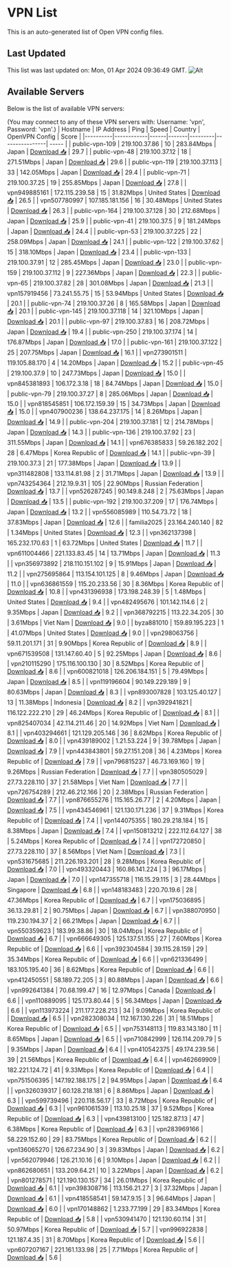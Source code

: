 # VPN List

This is an auto-generated list of Open VPN config files.

## Last Updated

This list was last updated on: Mon, 01 Apr 2024 09:36:49 GMT.
![Alt](https://repobeats.axiom.co/api/embed/186b98318ef1479477931607c1ad7d823f12451f.svg "Repobeats analytics image")

## Available Servers

Below is the list of available VPN servers:

(You may connect to any of these VPN servers with: Username: 'vpn', Password: 'vpn'.)
| Hostname | IP Address | Ping | Speed | Country | OpenVPN Config | Score |
|----------|------------|------|-------|---------|----------------| ----- |
| public-vpn-109 | 219.100.37.86 | 10 | 283.84Mbps | Japan | [Download 📥](./configs/server_0_JP.ovpn) | 29.7 |
| public-vpn-48 | 219.100.37.12 | 18 | 271.51Mbps | Japan | [Download 📥](./configs/server_1_JP.ovpn) | 29.6 |
| public-vpn-119 | 219.100.37.113 | 33 | 142.05Mbps | Japan | [Download 📥](./configs/server_2_JP.ovpn) | 29.4 |
| public-vpn-71 | 219.100.37.25 | 19 | 255.85Mbps | Japan | [Download 📥](./configs/server_3_JP.ovpn) | 27.8 |
| vpn949885161 | 172.115.239.58 | 15 | 31.82Mbps | United States | [Download 📥](./configs/server_4_US.ovpn) | 26.5 |
| vpn507780997 | 107.185.181.156 | 16 | 30.48Mbps | United States | [Download 📥](./configs/server_5_US.ovpn) | 26.3 |
| public-vpn-164 | 219.100.37.128 | 30 | 212.68Mbps | Japan | [Download 📥](./configs/server_6_JP.ovpn) | 25.9 |
| public-vpn-41 | 219.100.37.5 | 9 | 181.24Mbps | Japan | [Download 📥](./configs/server_7_JP.ovpn) | 24.4 |
| public-vpn-53 | 219.100.37.225 | 22 | 258.09Mbps | Japan | [Download 📥](./configs/server_8_JP.ovpn) | 24.1 |
| public-vpn-122 | 219.100.37.62 | 15 | 318.10Mbps | Japan | [Download 📥](./configs/server_9_JP.ovpn) | 23.4 |
| public-vpn-133 | 219.100.37.91 | 12 | 285.45Mbps | Japan | [Download 📥](./configs/server_10_JP.ovpn) | 23.0 |
| public-vpn-159 | 219.100.37.112 | 9 | 227.36Mbps | Japan | [Download 📥](./configs/server_11_JP.ovpn) | 22.3 |
| public-vpn-65 | 219.100.37.82 | 28 | 301.08Mbps | Japan | [Download 📥](./configs/server_12_JP.ovpn) | 21.3 |
| vpn157919456 | 73.241.55.75 | 15 | 53.94Mbps | United States | [Download 📥](./configs/server_13_US.ovpn) | 20.1 |
| public-vpn-74 | 219.100.37.26 | 8 | 165.58Mbps | Japan | [Download 📥](./configs/server_14_JP.ovpn) | 20.1 |
| public-vpn-145 | 219.100.37.118 | 14 | 321.10Mbps | Japan | [Download 📥](./configs/server_15_JP.ovpn) | 20.1 |
| public-vpn-97 | 219.100.37.83 | 16 | 208.72Mbps | Japan | [Download 📥](./configs/server_16_JP.ovpn) | 19.4 |
| public-vpn-250 | 219.100.37.174 | 14 | 176.87Mbps | Japan | [Download 📥](./configs/server_17_JP.ovpn) | 17.0 |
| public-vpn-161 | 219.100.37.122 | 25 | 207.75Mbps | Japan | [Download 📥](./configs/server_18_JP.ovpn) | 16.1 |
| vpn273901511 | 119.105.88.170 | 4 | 14.20Mbps | Japan | [Download 📥](./configs/server_19_JP.ovpn) | 15.2 |
| public-vpn-45 | 219.100.37.9 | 10 | 247.73Mbps | Japan | [Download 📥](./configs/server_20_JP.ovpn) | 15.0 |
| vpn845381893 | 106.172.3.18 | 18 | 84.74Mbps | Japan | [Download 📥](./configs/server_21_JP.ovpn) | 15.0 |
| public-vpn-79 | 219.100.37.27 | 8 | 285.06Mbps | Japan | [Download 📥](./configs/server_22_JP.ovpn) | 15.0 |
| vpn818545851 | 106.172.159.39 | 15 | 34.73Mbps | Japan | [Download 📥](./configs/server_23_JP.ovpn) | 15.0 |
| vpn407900236 | 138.64.237.175 | 14 | 8.26Mbps | Japan | [Download 📥](./configs/server_24_JP.ovpn) | 14.9 |
| public-vpn-204 | 219.100.37.181 | 12 | 214.78Mbps | Japan | [Download 📥](./configs/server_25_JP.ovpn) | 14.3 |
| public-vpn-136 | 219.100.37.92 | 23 | 311.55Mbps | Japan | [Download 📥](./configs/server_26_JP.ovpn) | 14.1 |
| vpn676385833 | 59.26.182.202 | 28 | 6.47Mbps | Korea Republic of | [Download 📥](./configs/server_27_KR.ovpn) | 14.1 |
| public-vpn-39 | 219.100.37.3 | 21 | 177.38Mbps | Japan | [Download 📥](./configs/server_28_JP.ovpn) | 13.9 |
| vpn311482808 | 133.114.81.98 | 2 | 31.71Mbps | Japan | [Download 📥](./configs/server_29_JP.ovpn) | 13.9 |
| vpn743254364 | 212.19.9.31 | 105 | 22.90Mbps | Russian Federation | [Download 📥](./configs/server_30_RU.ovpn) | 13.7 |
| vpn526287245 | 90.149.8.248 | 2 | 75.63Mbps | Japan | [Download 📥](./configs/server_31_JP.ovpn) | 13.5 |
| public-vpn-192 | 219.100.37.209 | 17 | 176.74Mbps | Japan | [Download 📥](./configs/server_32_JP.ovpn) | 13.2 |
| vpn556085989 | 110.54.73.72 | 18 | 37.83Mbps | Japan | [Download 📥](./configs/server_33_JP.ovpn) | 12.6 |
| familia2025 | 23.164.240.140 | 82 | 1.34Mbps | United States | [Download 📥](./configs/server_34_US.ovpn) | 12.3 |
| vpn362137398 | 165.232.170.63 | 1 | 63.72Mbps | United States | [Download 📥](./configs/server_35_US.ovpn) | 11.7 |
| vpn611004466 | 221.133.83.45 | 14 | 13.71Mbps | Japan | [Download 📥](./configs/server_36_JP.ovpn) | 11.3 |
| vpn356973892 | 218.110.151.102 | 9 | 15.91Mbps | Japan | [Download 📥](./configs/server_37_JP.ovpn) | 11.2 |
| vpn275695864 | 113.154.101.125 | 8 | 9.46Mbps | Japan | [Download 📥](./configs/server_38_JP.ovpn) | 11.0 |
| vpn636861559 | 115.20.233.56 | 30 | 8.36Mbps | Korea Republic of | [Download 📥](./configs/server_39_KR.ovpn) | 10.8 |
| vpn431396938 | 173.198.248.39 | 5 | 1.48Mbps | United States | [Download 📥](./configs/server_40_US.ovpn) | 9.4 |
| vpn482495676 | 101.142.114.6 | 2 | 9.35Mbps | Japan | [Download 📥](./configs/server_41_JP.ovpn) | 9.2 |
| vpn368792215 | 113.22.34.205 | 30 | 3.61Mbps | Viet Nam | [Download 📥](./configs/server_42_VN.ovpn) | 9.0 |
| byza881010 | 159.89.195.223 | 1 | 41.07Mbps | United States | [Download 📥](./configs/server_43_US.ovpn) | 9.0 |
| vpn298063756 | 59.11.201.171 | 31 | 9.90Mbps | Korea Republic of | [Download 📥](./configs/server_44_KR.ovpn) | 8.9 |
| vpn671539508 | 131.147.60.40 | 5 | 92.25Mbps | Japan | [Download 📥](./configs/server_45_JP.ovpn) | 8.6 |
| vpn210115290 | 175.116.100.130 | 30 | 8.52Mbps | Korea Republic of | [Download 📥](./configs/server_46_KR.ovpn) | 8.6 |
| vpn600821018 | 126.206.184.151 | 5 | 79.49Mbps | Japan | [Download 📥](./configs/server_47_JP.ovpn) | 8.5 |
| vpn119196604 | 90.149.229.189 | 9 | 80.63Mbps | Japan | [Download 📥](./configs/server_48_JP.ovpn) | 8.3 |
| vpn893007828 | 103.125.40.127 | 13 | 11.38Mbps | Indonesia | [Download 📥](./configs/server_49_ID.ovpn) | 8.2 |
| vpn392941821 | 116.122.222.210 | 29 | 46.24Mbps | Korea Republic of | [Download 📥](./configs/server_50_KR.ovpn) | 8.1 |
| vpn825407034 | 42.114.211.46 | 20 | 14.92Mbps | Viet Nam | [Download 📥](./configs/server_51_VN.ovpn) | 8.1 |
| vpn403294661 | 121.129.205.146 | 36 | 8.62Mbps | Korea Republic of | [Download 📥](./configs/server_52_KR.ovpn) | 8.0 |
| vpn439189002 | 1.21.53.224 | 9 | 39.78Mbps | Japan | [Download 📥](./configs/server_53_JP.ovpn) | 7.9 |
| vpn443843801 | 59.27.151.208 | 36 | 4.23Mbps | Korea Republic of | [Download 📥](./configs/server_54_KR.ovpn) | 7.9 |
| vpn796815237 | 46.73.169.160 | 19 | 9.26Mbps | Russian Federation | [Download 📥](./configs/server_55_RU.ovpn) | 7.7 |
| vpn380505029 | 27.73.228.110 | 37 | 21.58Mbps | Viet Nam | [Download 📥](./configs/server_56_VN.ovpn) | 7.7 |
| vpn726754289 | 212.46.212.166 | 20 | 2.38Mbps | Russian Federation | [Download 📥](./configs/server_57_RU.ovpn) | 7.7 |
| vpn876655276 | 115.165.26.77 | 2 | 4.20Mbps | Japan | [Download 📥](./configs/server_58_JP.ovpn) | 7.5 |
| vpn434546961 | 121.130.171.236 | 37 | 9.31Mbps | Korea Republic of | [Download 📥](./configs/server_59_KR.ovpn) | 7.4 |
| vpn144075355 | 180.29.218.184 | 15 | 8.38Mbps | Japan | [Download 📥](./configs/server_60_JP.ovpn) | 7.4 |
| vpn150813212 | 222.112.64.127 | 38 | 5.24Mbps | Korea Republic of | [Download 📥](./configs/server_61_KR.ovpn) | 7.4 |
| vpn172720850 | 27.73.228.110 | 37 | 8.56Mbps | Viet Nam | [Download 📥](./configs/server_62_VN.ovpn) | 7.3 |
| vpn531675685 | 211.226.193.201 | 28 | 9.28Mbps | Korea Republic of | [Download 📥](./configs/server_63_KR.ovpn) | 7.0 |
| vpn493320443 | 160.86.141.224 | 3 | 96.17Mbps | Japan | [Download 📥](./configs/server_64_JP.ovpn) | 7.0 |
| vpn147355718 | 116.15.29.115 | 3 | 28.44Mbps | Singapore | [Download 📥](./configs/server_65_SG.ovpn) | 6.8 |
| vpn148183483 | 220.70.19.6 | 28 | 47.36Mbps | Korea Republic of | [Download 📥](./configs/server_66_KR.ovpn) | 6.7 |
| vpn175036895 | 36.13.29.81 | 2 | 90.75Mbps | Japan | [Download 📥](./configs/server_67_JP.ovpn) | 6.7 |
| vpn388070950 | 119.230.194.37 | 2 | 66.21Mbps | Japan | [Download 📥](./configs/server_68_JP.ovpn) | 6.7 |
| vpn550359623 | 183.99.38.86 | 30 | 18.04Mbps | Korea Republic of | [Download 📥](./configs/server_69_KR.ovpn) | 6.7 |
| vpn666649305 | 125.137.51.155 | 27 | 7.60Mbps | Korea Republic of | [Download 📥](./configs/server_70_KR.ovpn) | 6.6 |
| vpn392304584 | 39.115.28.159 | 29 | 35.34Mbps | Korea Republic of | [Download 📥](./configs/server_71_KR.ovpn) | 6.6 |
| vpn621336499 | 183.105.195.40 | 36 | 8.62Mbps | Korea Republic of | [Download 📥](./configs/server_72_KR.ovpn) | 6.6 |
| vpn412450551 | 58.189.72.205 | 3 | 80.88Mbps | Japan | [Download 📥](./configs/server_73_JP.ovpn) | 6.6 |
| vpn992641384 | 70.68.199.47 | 16 | 12.97Mbps | Canada | [Download 📥](./configs/server_74_CA.ovpn) | 6.6 |
| vpn110889095 | 125.173.80.44 | 5 | 56.34Mbps | Japan | [Download 📥](./configs/server_75_JP.ovpn) | 6.6 |
| vpn113973224 | 211.177.228.213 | 34 | 9.09Mbps | Korea Republic of | [Download 📥](./configs/server_76_KR.ovpn) | 6.5 |
| vpn282308034 | 112.167.130.226 | 31 | 18.51Mbps | Korea Republic of | [Download 📥](./configs/server_77_KR.ovpn) | 6.5 |
| vpn753148113 | 119.83.143.180 | 11 | 8.65Mbps | Japan | [Download 📥](./configs/server_78_JP.ovpn) | 6.5 |
| vpn710842999 | 126.114.209.79 | 5 | 9.35Mbps | Japan | [Download 📥](./configs/server_79_JP.ovpn) | 6.4 |
| vpn410542375 | 49.174.239.56 | 39 | 21.56Mbps | Korea Republic of | [Download 📥](./configs/server_80_KR.ovpn) | 6.4 |
| vpn462669909 | 182.221.124.72 | 41 | 9.33Mbps | Korea Republic of | [Download 📥](./configs/server_81_KR.ovpn) | 6.4 |
| vpn751506395 | 147.192.188.175 | 2 | 94.95Mbps | Japan | [Download 📥](./configs/server_82_JP.ovpn) | 6.4 |
| vpn326039317 | 60.128.218.181 | 6 | 8.86Mbps | Japan | [Download 📥](./configs/server_83_JP.ovpn) | 6.3 |
| vpn599739496 | 220.118.56.17 | 33 | 8.72Mbps | Korea Republic of | [Download 📥](./configs/server_84_KR.ovpn) | 6.3 |
| vpn961061539 | 113.10.25.18 | 37 | 9.52Mbps | Korea Republic of | [Download 📥](./configs/server_85_KR.ovpn) | 6.3 |
| vpn439813100 | 125.182.87.13 | 47 | 6.38Mbps | Korea Republic of | [Download 📥](./configs/server_86_KR.ovpn) | 6.3 |
| vpn283969166 | 58.229.152.60 | 29 | 83.75Mbps | Korea Republic of | [Download 📥](./configs/server_87_KR.ovpn) | 6.2 |
| vpn136065270 | 126.67.234.90 | 3 | 39.83Mbps | Japan | [Download 📥](./configs/server_88_JP.ovpn) | 6.2 |
| vpn562079946 | 126.21.10.16 | 6 | 9.10Mbps | Japan | [Download 📥](./configs/server_89_JP.ovpn) | 6.2 |
| vpn862680651 | 133.209.64.21 | 10 | 3.22Mbps | Japan | [Download 📥](./configs/server_90_JP.ovpn) | 6.2 |
| vpn801278571 | 121.190.130.157 | 34 | 26.01Mbps | Korea Republic of | [Download 📥](./configs/server_91_KR.ovpn) | 6.1 |
| vpn398308716 | 113.156.21.27 | 3 | 37.32Mbps | Japan | [Download 📥](./configs/server_92_JP.ovpn) | 6.1 |
| vpn418558541 | 59.147.9.15 | 3 | 96.64Mbps | Japan | [Download 📥](./configs/server_93_JP.ovpn) | 6.0 |
| vpn170148862 | 1.233.77.199 | 29 | 83.34Mbps | Korea Republic of | [Download 📥](./configs/server_94_KR.ovpn) | 5.8 |
| vpn530941470 | 121.130.60.114 | 31 | 50.97Mbps | Korea Republic of | [Download 📥](./configs/server_95_KR.ovpn) | 5.7 |
| vpn996922838 | 121.187.4.35 | 31 | 8.70Mbps | Korea Republic of | [Download 📥](./configs/server_96_KR.ovpn) | 5.6 |
| vpn607207167 | 221.161.133.98 | 25 | 7.71Mbps | Korea Republic of | [Download 📥](./configs/server_97_KR.ovpn) | 5.6 |
